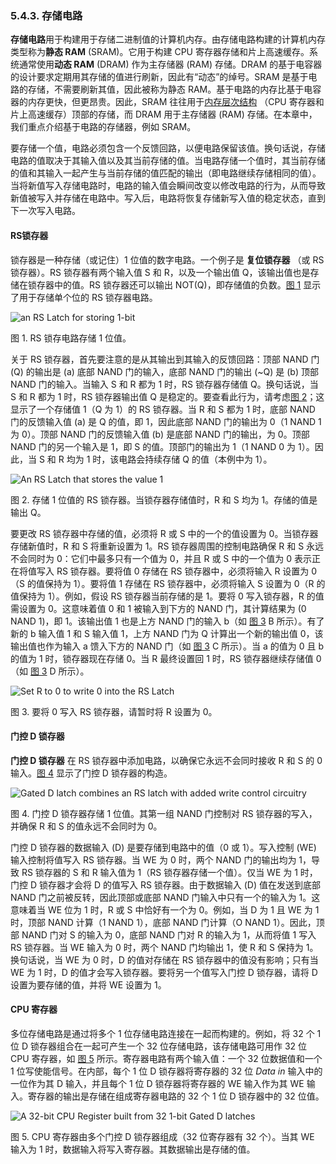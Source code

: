 ### 5.4.3. 存储电路

**存储电路**用于构建用于存储二进制值的计算机内存。由存储电路构建的计算机内存类型称为**静态 RAM** (SRAM)。它用于构建 CPU 寄存器存储和片上高速缓存。系统通常使用**动态 RAM** (DRAM) 作为主存储器 (RAM) 存储。DRAM 的基于电容器的设计要求定期用其存储的值进行刷新，因此有“动态”的绰号。SRAM 是基于电路的存储，不需要刷新其值，因此被称为静态 RAM。基于电路的内存比基于电容器的内存更快，但更昂贵。因此，SRAM 往往用于[内存层次结构](https://diveintosystems.org/book/C11-MemHierarchy/mem_hierarchy.html#_the_memory_hierarchy) （CPU 寄存器和片上高速缓存）顶部的存储，而 DRAM 用于主存储器 (RAM) 存储。在本章中，我们重点介绍基于电路的存储器，例如 SRAM。

要存储一个值，电路必须包含一个反馈回路，以便电路保留该值。换句话说，存储电路的值取决于其输入值以及其当前存储的值。当电路存储一个值时，其当前存储的值和其输入一起产生与当前存储的值匹配的输出（即电路继续存储相同的值）。当将新值写入存储电路时，电路的输入值会瞬间改变以修改电路的行为，从而导致新值被写入并存储在电路中。写入后，电路将恢复存储新写入值的稳定状态，直到下一次写入电路。
#### [](https://diveintosystems.org/book/C5-Arch/storagecircs.html#_rs_latch)RS锁存器

锁存器是一种存储（或记住）1 位值的数字电路。一个例子是 **复位锁存器** （或 RS 锁存器）。RS 锁存器有两个输入值 S 和 R，以及一个输出值 Q，该输出值也是存储在锁存器中的值。RS 锁存器还可以输出 NOT(Q)，即存储值的负数。[图 1](https://diveintosystems.org/book/C5-Arch/storagecircs.html#Figrslatch) 显示了用于存储单个位的 RS 锁存器电路。

![an RS Latch for storing 1-bit](https://diveintosystems.org/book/C5-Arch/_images/rslatch.png)

图 1. RS 锁存电路存储 1 位值。

关于 RS 锁存器，首先要注意的是从其输出到其输入的反馈回路：顶部 NAND 门 (Q) 的输出是 (a) 底部 NAND 门的输入，底部 NAND 门的输出 (~Q) 是 (b) 顶部 NAND 门的输入。当输入 S 和 R 都为 1 时，RS 锁存器存储值 Q。换句话说，当 S 和 R 都为 1 时，RS 锁存器输出值 Q 是稳定的。要查看此行为，请考虑[图 2](https://diveintosystems.org/book/C5-Arch/storagecircs.html#Figlatchstores1)；这显示了一个存储值 1（Q 为 1）的 RS 锁存器。当 R 和 S 都为 1 时，底部 NAND 门的反馈输入值 (a) 是 Q 的值，即 1，因此底部 NAND 门的输出为 0（1 NAND 1 为 0）。顶部 NAND 门的反馈输入值 (b) 是底部 NAND 门的输出，为 0。顶部 NAND 门的另一个输入是 1，即 S 的值。顶部门的输出为 1（1 NAND 0 为 1）。因此，当 S 和 R 均为 1 时，该电路会持续存储 Q 的值（本例中为 1）。

![An RS Latch that stores the value 1](https://diveintosystems.org/book/C5-Arch/_images/latchstores1.png)

图 2. 存储 1 位值的 RS 锁存器。当锁存器存储值时，R 和 S 均为 1。存储的值是输出 Q。

要更改 RS 锁存器中存储的值，必须将 R 或 S 中的一个的值设置为 0。当锁存器存储新值时，R 和 S 将重新设置为 1。RS 锁存器周围的控制电路确保 R 和 S 永远不会同时为 0：它们中最多只有一个值为 0，并且 R 或 S 中的一个值为 0 表示正在将值写入 RS 锁存器。要将值 0 存储在 RS 锁存器中，必须将输入 R 设置为 0（S 的值保持为 1）。要将值 1 存储在 RS 锁存器中，必须将输入 S 设置为 0（R 的值保持为 1）。例如，假设 RS 锁存器当前存储的是 1。要将 0 写入锁存器，R 的值需设置为 0。这意味着值 0 和 1 被输入到下方的 NAND 门，其计算结果为 (0 NAND 1)，即 1。该输出值 1 也是上方 NAND 门的输入 b（如 [图 3](https://diveintosystems.org/book/C5-Arch/storagecircs.html#Figwrite0) B 所示）。有了新的 b 输入值 1 和 S 输入值 1，上方 NAND 门为 Q 计算出一个新的输出值 0，该输出值也作为输入 a 馈入下方的 NAND 门（如 [图 3](https://diveintosystems.org/book/C5-Arch/storagecircs.html#Figwrite0) C 所示）。当 a 的值为 0 且 b 的值为 1 时，锁存器现在存储 0。当 R 最终设置回 1 时，RS 锁存器继续存储值 0（如 [图 3](https://diveintosystems.org/book/C5-Arch/storagecircs.html#Figwrite0) D 所示）。

![Set R to 0 to write 0 into the RS Latch](https://diveintosystems.org/book/C5-Arch/_images/latchwrite0.png)

图 3. 要将 0 写入 RS 锁存器，请暂时将 R 设置为 0。
#### [](https://diveintosystems.org/book/C5-Arch/storagecircs.html#_gated_d_latch)门控 D 锁存器

**门控 D 锁存器** 在 RS 锁存器中添加电路，以确保它永远不会同时接收 R 和 S 的 0 输入。[图 4](https://diveintosystems.org/book/C5-Arch/storagecircs.html#FiggatedD) 显示了门控 D 锁存器的构造。

![Gated D latch combines an RS latch with added write control circuitry](https://diveintosystems.org/book/C5-Arch/_images/gatedD.png)

图 4. 门控 D 锁存器存储 1 位值。其第一组 NAND 门控制对 RS 锁存器的写入，并确保 R 和 S 的值永远不会同时为 0。

门控 D 锁存器的数据输入 (D) 是要存储到电路中的值（0 或 1）。写入控制 (WE) 输入控制将值写入 RS 锁存器。当 WE 为 0 时，两个 NAND 门的输出均为 1，导致 RS 锁存器的 S 和 R 输入值为 1（RS 锁存器存储一个值）。仅当 WE 为 1 时，门控 D 锁存器才会将 D 的值写入 RS 锁存器。由于数据输入 (D) 值在发送到底部 NAND 门之前被反转，因此顶部或底部 NAND 门输入中只有一个的输入为 1。这意味着当 WE 位为 1 时，R 或 S 中恰好有一个为 0。例如，当 D 为 1 且 WE 为 1 时，顶部 NAND 计算（1 NAND 1），底部 NAND 门计算（O NAND 1）。因此，顶部 NAND 门对 S 的输入为 0，底部 NAND 门对 R 的输入为 1，从而将值 1 写入 RS 锁存器。当 WE 输入为 0 时，两个 NAND 门均输出 1，使 R 和 S 保持为 1。换句话说，当 WE 为 0 时，D 的值对存储在 RS 锁存器中的值没有影响；只有当 WE 为 1 时，D 的值才会写入锁存器。要将另一个值写入门控 D 锁存器，请将 D 设置为要存储的值，并将 WE 设置为 1。
#### [](https://diveintosystems.org/book/C5-Arch/storagecircs.html#_cpu_register)CPU 寄存器

多位存储电路是通过将多个 1 位存储电路连接在一起而构建的。例如，将 32 个 1 位 D 锁存器组合在一起可产生一个 32 位存储电路，该存储电路可用作 32 位 CPU 寄存器，如 [图 5](https://diveintosystems.org/book/C5-Arch/storagecircs.html#Figcpuregcircuit) 所示。寄存器电路有两个输入值：一个 32 位数据值和一个 1 位写使能信号。在内部，每个 1 位 D 锁存器将寄存器的 32 位 _Data in_ 输入中的一位作为其 D 输入，并且每个 1 位 D 锁存器将寄存器的 WE 输入作为其 WE 输入。寄存器的输出是存储在组成寄存器电路的 32 个 1 位 D 锁存器中的 32 位值。

![A 32-bit CPU Register built from 32 1-bit Gated D latches](https://diveintosystems.org/book/C5-Arch/_images/register.png)

图 5. CPU 寄存器由多个门控 D 锁存器组成（32 位寄存器有 32 个）。当其 WE 输入为 1 时，数据输入将写入寄存器。其数据输出是存储的值。